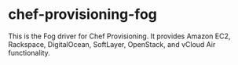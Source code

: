 # chef-provisioning-fog

This is the Fog driver for Chef Provisioning.  It provides Amazon EC2, Rackspace, DigitalOcean, SoftLayer, OpenStack, and vCloud Air functionality.
